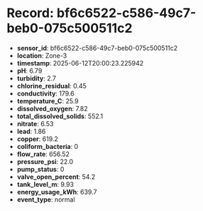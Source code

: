 # Record: bf6c6522-c586-49c7-beb0-075c500511c2

- **sensor_id**: bf6c6522-c586-49c7-beb0-075c500511c2
- **location**: Zone-3
- **timestamp**: 2025-06-12T20:00:23.225942
- **pH**: 6.79
- **turbidity**: 2.7
- **chlorine_residual**: 0.45
- **conductivity**: 179.6
- **temperature_C**: 25.9
- **dissolved_oxygen**: 7.82
- **total_dissolved_solids**: 552.1
- **nitrate**: 6.53
- **lead**: 1.86
- **copper**: 619.2
- **coliform_bacteria**: 0
- **flow_rate**: 656.52
- **pressure_psi**: 22.0
- **pump_status**: 0
- **valve_open_percent**: 54.2
- **tank_level_m**: 9.93
- **energy_usage_kWh**: 639.7
- **event_type**: normal